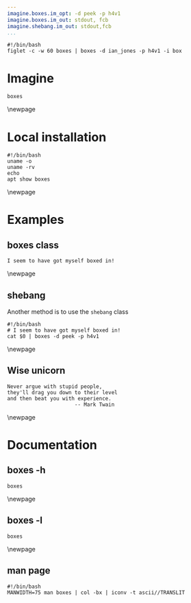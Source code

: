 ```yaml
---
imagine.boxes.im_opt: -d peek -p h4v1
imagine.boxes.im_out: stdout, fcb
imagine.shebang.im_out: stdout,fcb
...
```


```{.shebang im_out="stdout"}
#!/bin/bash
figlet -c -w 60 boxes | boxes -d ian_jones -p h4v1 -i box
```

# Imagine

```imagine
boxes
```

\newpage

# Local installation

```{.shebang im_out="stdout"}
#!/bin/bash
uname -o
uname -rv
echo
apt show boxes
```

\newpage

# Examples

## boxes class

```boxes
I seem to have got myself boxed in!
```

\newpage

## shebang

Another method is to use the `shebang` class

```shebang
#!/bin/bash
# I seem to have got myself boxed in!
cat $0 | boxes -d peek -p h4v1
```

\newpage

## Wise unicorn

```{.boxes im_opt="-d unicornsay"}
Never argue with stupid people,
they'll drag you down to their level
and then beat you with experience.
                      -- Mark Twain
```

\newpage

# Documentation

## boxes -h

```{.boxes im_opt="-h" im_out="stdout"}
boxes
```

\newpage

## boxes -l

```{.boxes im_opt="-l" im_out="stdout"}
boxes
```

\newpage

## man page

```{.shebang im_out="stdout"}
#!/bin/bash
MANWIDTH=75 man boxes | col -bx | iconv -t ascii//TRANSLIT
```

